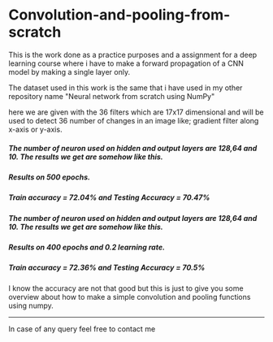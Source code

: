 # Convolution-and-pooling-from-scratch

This is the work done as a practice purposes and a assignment for a deep learning course where i have to make a forward propagation of a CNN model by making a single layer only.

The dataset used in this work is the same that i have used in my other repository name "Neural network from scratch using NumPy" 

here we are given with the 36 filters which are 17x17 dimensional and will be used to detect 36 number of changes in an image like; gradient filter along x-axis or y-axis. 

##### The number of neuron used on hidden and output layers are 128,64 and 10. The results we get are somehow like this.
##### Results on 500 epochs.
##### Train accuracy = 72.04% and Testing Accuracy = 70.47%

##### The number of neuron used on hidden and output layers are 128,64 and 10. The results we get are somehow like this.
##### Results on 400 epochs and 0.2 learning rate.
##### Train accuracy = 72.36% and Testing Accuracy = 70.5%

I know the accuracy are not that good but this is just to give you some overview about how to make a simple convolution and pooling functions using numpy.
______________________________________________________________________________________________________________________________________________

In case of any query feel free to contact me
